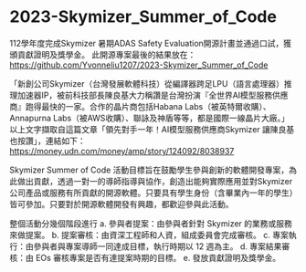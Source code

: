 # 2023-Skymizer_Summer_of_Code

112學年度完成Skymizer 暑期ADAS Safety Evaluation開源計畫並通過口試，獲頒貢獻證明及獎學金。
此開源專案最後的結果放在：
https://github.com/Yvonneliu1207/2023-Skymizer_Summer_of_Code


「新創公司Skymizer（台灣發展軟體科技）從編譯器跨足LPU（語言處理器）推理加速器IP，被前科技部長陳良基大力稱讚是台灣扮演『全世界AI模型服務供應商』跑得最快的一家。合作的晶片商包括Habana Labs（被英特爾收購）、Annapurna Labs（被AWS收購）、聯詠及神盾等等，都是國際一線晶片大廠。」
以上文字擷取自這篇文章「領先對手一年！AI模型服務供應商Skymizer 讓陳良基也按讚」，連結如下：
https://money.udn.com/money/amp/story/124092/8038937


Skymizer Summer of Code 活動目標旨在鼓勵學生參與創新的軟體開發專案，為此做出貢獻，透過一對一的導師指導與協作，創造出能夠實際應用並對Skymizer公司產品或服務有所貢獻的開源軟體。只要具有學生身份（含畢業內一年的學生）皆可參加。只要對於開源軟體開發有興趣，都歡迎參與此活動。


整個活動分幾個階段進行
a. 參與者提案：由參與者針對 Skymizer 的業務或服務來做提案。
b. 提案審核：由資深工程師和人資，組成委員會完成審核。
c. 專案執行：由參與者與專案導師一同達成目標，執行時期以 12 週為主。
d. 專案結果審核：由 EOs 審核專案是否有達提案時期的目標。
e. 發放貢獻證明及獎學金。
